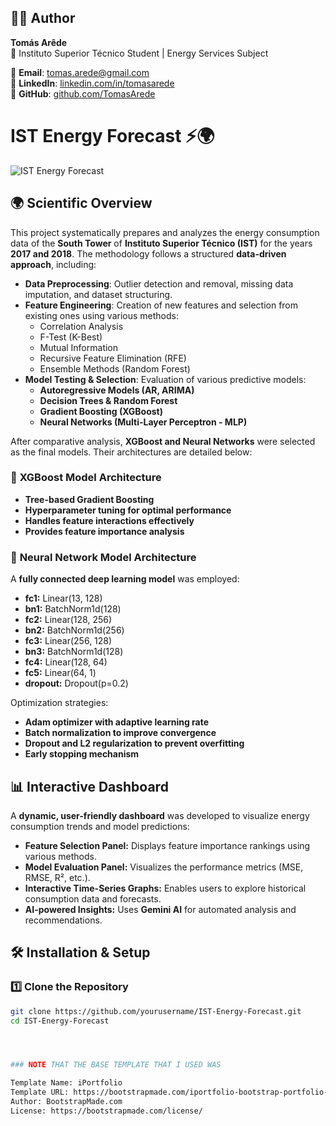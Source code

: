 ## 👨‍💻 Author

**Tomás Arêde**  
📍 Instituto Superior Técnico Student | Energy Services Subject

📧 **Email**: [tomas.arede@gmail.com](mailto:tomas.arede@example.com)  
💼 **LinkedIn**: [linkedin.com/in/tomasarede](https://linkedin.com/in/tomasarede)  
📂 **GitHub**: [github.com/TomasArede](https://github.com/tomasarede)  


# IST Energy Forecast ⚡🌍

![IST Energy Forecast](https://media.giphy.com/media/3o7aD2saalBwwftBIY/giphy.gif)

## 🌍 Scientific Overview
This project systematically prepares and analyzes the energy consumption data of the **South Tower** of **Instituto Superior Técnico (IST)** for the years **2017 and 2018**. The methodology follows a structured **data-driven approach**, including:

- **Data Preprocessing**: Outlier detection and removal, missing data imputation, and dataset structuring.
- **Feature Engineering**: Creation of new features and selection from existing ones using various methods:
  - Correlation Analysis
  - F-Test (K-Best)
  - Mutual Information
  - Recursive Feature Elimination (RFE)
  - Ensemble Methods (Random Forest)
- **Model Testing & Selection**: Evaluation of various predictive models:
  - **Autoregressive Models (AR, ARIMA)**
  - **Decision Trees & Random Forest**
  - **Gradient Boosting (XGBoost)**
  - **Neural Networks (Multi-Layer Perceptron - MLP)**

After comparative analysis, **XGBoost and Neural Networks** were selected as the final models. Their architectures are detailed below:

### 🔬 **XGBoost Model Architecture**
- **Tree-based Gradient Boosting**
- **Hyperparameter tuning for optimal performance**
- **Handles feature interactions effectively**
- **Provides feature importance analysis**

### 🧠 **Neural Network Model Architecture**
A **fully connected deep learning model** was employed:
- **fc1:** Linear(13, 128)
- **bn1:** BatchNorm1d(128)
- **fc2:** Linear(128, 256)
- **bn2:** BatchNorm1d(256)
- **fc3:** Linear(256, 128)
- **bn3:** BatchNorm1d(128)
- **fc4:** Linear(128, 64)
- **fc5:** Linear(64, 1)
- **dropout:** Dropout(p=0.2)

Optimization strategies:
- **Adam optimizer with adaptive learning rate**
- **Batch normalization to improve convergence**
- **Dropout and L2 regularization to prevent overfitting**
- **Early stopping mechanism**

## 📊 **Interactive Dashboard**
A **dynamic, user-friendly dashboard** was developed to visualize energy consumption trends and model predictions:
- **Feature Selection Panel:** Displays feature importance rankings using various methods.
- **Model Evaluation Panel:** Visualizes the performance metrics (MSE, RMSE, R², etc.).
- **Interactive Time-Series Graphs:** Enables users to explore historical consumption data and forecasts.
- **AI-powered Insights:** Uses **Gemini AI** for automated analysis and recommendations.

## 🛠️ Installation & Setup
### 1️⃣ Clone the Repository
```sh
git clone https://github.com/yourusername/IST-Energy-Forecast.git
cd IST-Energy-Forecast




### NOTE THAT THE BASE TEMPLATE THAT I USED WAS

Template Name: iPortfolio
Template URL: https://bootstrapmade.com/iportfolio-bootstrap-portfolio-websites-template/
Author: BootstrapMade.com
License: https://bootstrapmade.com/license/
